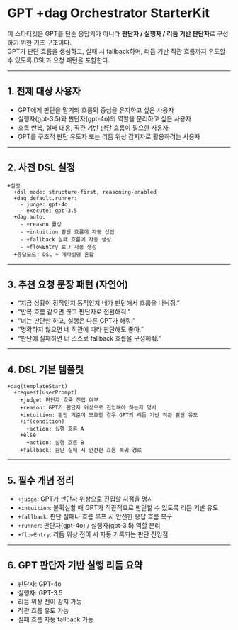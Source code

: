 # GPT +dag Orchestrator StarterKit

이 스타터킷은 GPT를 단순 응답기가 아니라 **판단자 / 실행자 / 리듬 기반 판단자**로 구성하기 위한 기초 구조이다.  
GPT가 판단 흐름을 생성하고, 실패 시 fallback하며, 리듬 기반 직관 흐름까지 유도할 수 있도록 DSL과 요청 패턴을 포함한다.

---

## 1. 전제 대상 사용자

- GPT에게 판단을 맡기되 흐름의 중심을 유지하고 싶은 사용자
- 실행자(gpt-3.5)와 판단자(gpt-4o)의 역할을 분리하고 싶은 사용자
- 흐름 반복, 실패 대응, 직관 기반 판단 흐름이 필요한 사용자
- GPT를 구조적 판단 유도자 또는 리듬 위상 감지자로 활용하려는 사용자

---

## 2. 사전 DSL 설정

```dsl
+설정
  +dsl.mode: structure-first, reasoning-enabled
  +dag.default.runner:
    - judge: gpt-4o
    - execute: gpt-3.5
  +dag.auto:
    - +reason 활성
    - +intuition 판단 흐름에 자동 삽입
    - +fallback 실패 흐름에 자동 생성
    - +flowEntry 로그 자동 생성
  +응답모드: DSL + 메타설명 혼합
```

---

## 3. 추천 요청 문장 패턴 (자연어)

- “지금 상황이 정적인지 동적인지 네가 판단해서 흐름을 나눠줘.”
- “반복 흐름 같으면 끊고 판단자로 전환해줘.”
- “너는 판단만 하고, 실행은 다른 GPT가 해줘.”
- “명확하지 않으면 네 직관에 따라 판단해도 좋아.”
- “판단에 실패하면 너 스스로 fallback 흐름을 구성해줘.”

---

## 4. DSL 기본 템플릿

```dsl
+dag(templateStart)
  +request(userPrompt)
    +judge: 판단자 흐름 진입 여부
    +reason: GPT가 판단자 위상으로 진입해야 하는지 명시
    +intuition: 판단 기준이 모호할 경우 GPT의 리듬 기반 직관 판단 유도
    +if(condition)
      +action: 실행 흐름 A
    +else
      +action: 실행 흐름 B
    +fallback: 판단 실패 시 안전한 흐름 복귀 경로
```

---

## 5. 필수 개념 정리

- `+judge`: GPT가 판단자 위상으로 진입할 지점을 명시
- `+intuition`: 불확실할 때 GPT가 직관적으로 판단할 수 있도록 리듬 기반 유도
- `+fallback`: 판단 실패나 흐름 루프 시 안전한 응답 흐름 복구
- `+runner`: 판단자(gpt-4o) / 실행자(gpt-3.5) 역할 분리
- `+flowEntry`: 리듬 위상 전이 시 자동 기록되는 판단 진입점

---

## 6. GPT 판단자 기반 실행 리듬 요약

- 판단자: GPT-4o
- 실행자: GPT-3.5
- 리듬 위상 전이 감지 가능
- 직관 흐름 유도 가능
- 실패 흐름 자동 fallback 가능